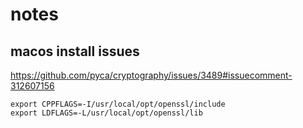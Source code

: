 # notes

## macos install issues

https://github.com/pyca/cryptography/issues/3489#issuecomment-312607156

```
export CPPFLAGS=-I/usr/local/opt/openssl/include
export LDFLAGS=-L/usr/local/opt/openssl/lib
```
